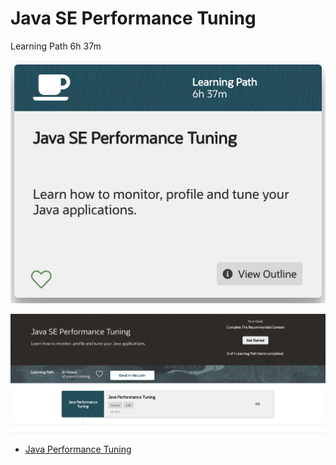 # Java SE Performance Tuning

Learning Path 6h 37m

![portada](524-Java-SE-Performance-Tuning/images/524-portada.png)

![524-01](524-Java-SE-Performance-Tuning/images/524-01.png)

* [Java Performance Tuning](524-Java-SE-Performance-Tuning/01-Java-Performance-Tuning.md)
